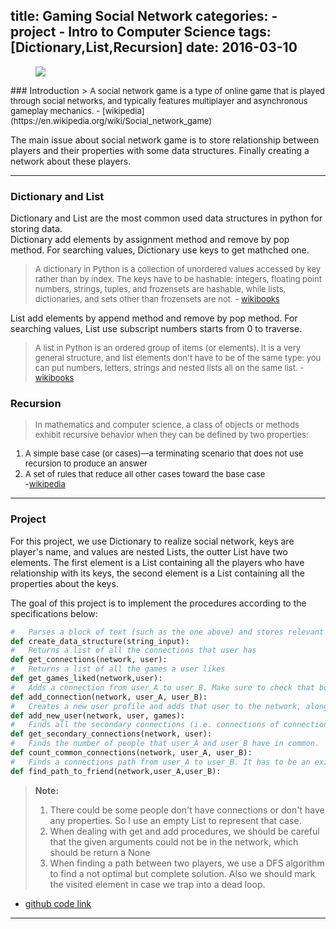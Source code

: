 title: Gaming Social Network
categories: 
    - project
    - Intro to Computer Science
tags: [Dictionary,List,Recursion]
date: 2016-03-10
---
<figure>
    <img src="/images/gaming_social_network.jpg">
</figure>
### Introduction
> <font size=2>A social network game is a type of online game that is played through social networks, and typically features multiplayer and asynchronous gameplay mechanics. - [wikipedia](https://en.wikipedia.org/wiki/Social_network_game)</font>

The main issue about social network game is to store relationship between players and their properties with some data structures. Finally creating a network about these players.
<!--more-->
----       


### Dictionary and List
Dictionary and List are the most common used data structures in python for storing data.  
Dictionary add elements by assignment method and remove by pop method. For searching values, Dictionary use keys to get mathched one.
> <font size=2>A dictionary in Python is a collection of unordered values accessed by key rather than by index. The keys have to be hashable: integers, floating point numbers, strings, tuples, and frozensets are hashable, while lists, dictionaries, and sets other than frozensets are not. - [wikibooks](https://en.wikibooks.org/wiki/Python_Programming/Dictionaries)</font>  

List add elements by append method and remove by pop method. For searching values, List use subscript numbers starts from 0 to traverse.
> <font size=2>A list in Python is an ordered group of items (or elements). It is a very general structure, and list elements don't have to be of the same type: you can put numbers, letters, strings and nested lists all on the same list. - [wikibooks](https://en.wikibooks.org/wiki/Python_Programming/Lists)</font>


### Recursion
> <font size=2>In mathematics and computer science, a class of objects or methods exhibit recursive behavior when they can be defined by two properties:  
 1. A simple base case (or cases)—a terminating scenario that does not use recursion to produce an answer  
 2. A set of rules that reduce all other cases toward the base case  
-[wikipedia](https://en.wikipedia.org/wiki/Recursion#Formal_definitions)</font>  
  
---
### Project
For this project, we use Dictionary to realize social network, keys are player's name, and values are nested Lists, the outter List have two elements. The first element is a List containing all the players who have relationship with its keys, the second element is a List containing all the properties about the keys.  

The goal of this project is to implement the procedures according to the specifications below:
```python
#   Parses a block of text (such as the one above) and stores relevant information into a data structure. You are free to choose and design any data structure you would like to use to manage the information.
def create_data_structure(string_input):
#   Returns a list of all the connections that user has
def get_connections(network, user):
#   Returns a list of all the games a user likes
def get_games_liked(network,user):
#   Adds a connection from user_A to user_B. Make sure to check that both users exist in network.
def add_connection(network, user_A, user_B):
#   Creates a new user profile and adds that user to the network, along with any game preferences specified in games. Assume that the user has no connections to begin with.
def add_new_user(network, user, games):
#   Finds all the secondary connections (i.e. connections of connections) of a given user.
def get_secondary_connections(network, user):
#   Finds the number of people that user_A and user_B have in common.
def count_common_connections(network, user_A, user_B):
#   Finds a connections path from user_A to user_B. It has to be an existing path but it DOES NOT have to be the shortest path.
def find_path_to_friend(network,user_A,user_B):
```

> **Note:**
>  1. There could be some people don't have connections or don't have any properties. So I use an empty List to represent that case.
>  2. When dealing with get and add procedures, we should be careful that the given arguments could not be in the network, which should be return a None
> 3. When finding a path between two players, we use a DFS algorithm to find a not optimal but complete solution. Also we should mark the visited element in case we trap into a dead loop.

- [github code link](https://github.com/xiaofeixiawang/cs101/blob/master/final%20project.py)

---
